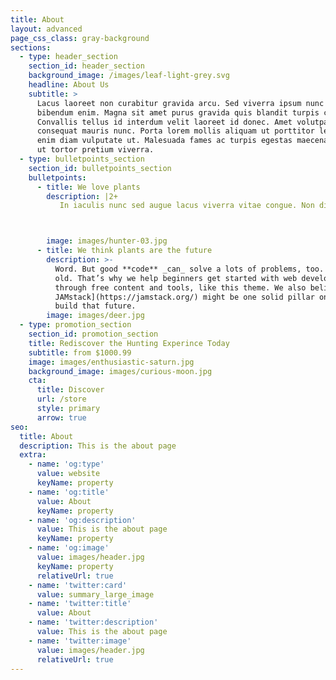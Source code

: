 ```yaml
---
title: About
layout: advanced
page_css_class: gray-background
sections:
  - type: header_section
    section_id: header_section
    background_image: /images/leaf-light-grey.svg
    headline: About Us
    subtitle: >
      Lacus laoreet non curabitur gravida arcu. Sed viverra ipsum nunc aliquet
      bibendum enim. Magna sit amet purus gravida quis blandit turpis cursus in.
      Convallis tellus id interdum velit laoreet id donec. Amet volutpat
      consequat mauris nunc. Porta lorem mollis aliquam ut porttitor leo. Donec
      enim diam vulputate ut. Malesuada fames ac turpis egestas maecenas. Velit
      ut tortor pretium viverra.
  - type: bulletpoints_section
    section_id: bulletpoints_section
    bulletpoints:
      - title: We love plants
        description: |2+
           In iaculis nunc sed augue lacus viverra vitae congue. Non diam phasellus vestibulum lorem sed risus ultricies. Posuere lorem ipsum dolor sit amet consectetur adipiscing elit duis. Vitae congue eu consequat ac. Id aliquet risus feugiat in ante metus. Volutpat ac tincidunt vitae semper. Quis hendrerit dolor magna eget est lorem ipsum. Dolor sit amet consectetur adipiscing elit duis.



        image: images/hunter-03.jpg
      - title: We think plants are the future
        description: >-
          Word. But good **code** _can_ solve a lots of problems, too. New _and_
          old. That’s why we help beginners get started with web development
          through free content and tools, like this theme. We also believe [the
          JAMstack](https://jamstack.org/) might be one solid pillar on which we
          build that future.
        image: images/deer.jpg
  - type: promotion_section
    section_id: promotion_section
    title: Rediscover the Hunting Experince Today
    subtitle: from $1000.99
    image: images/enthusiastic-saturn.jpg
    background_image: images/curious-moon.jpg
    cta:
      title: Discover
      url: /store
      style: primary
      arrow: true
seo:
  title: About
  description: This is the about page
  extra:
    - name: 'og:type'
      value: website
      keyName: property
    - name: 'og:title'
      value: About
      keyName: property
    - name: 'og:description'
      value: This is the about page
      keyName: property
    - name: 'og:image'
      value: images/header.jpg
      keyName: property
      relativeUrl: true
    - name: 'twitter:card'
      value: summary_large_image
    - name: 'twitter:title'
      value: About
    - name: 'twitter:description'
      value: This is the about page
    - name: 'twitter:image'
      value: images/header.jpg
      relativeUrl: true
---
```

